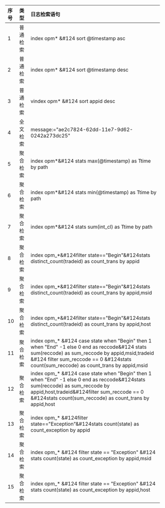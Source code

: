 |序号	|类型	|日志检索语句|
| :--- | :--- | :--- |
|1|	普通检索|	index opm* &#124 sort  @timestamp asc|
|2|     普通检索|	index opm* &#124 sort  @timestamp desc|
|3|	普通检索|	vindex opm* &#124 sort  appid desc|
|4|	全文检索	|message:="ae2c7824-62dd-11e7-9d62-0242a273dc25"|
|5|	聚合检索|	index opm*&#124 stats max(@timestamp) as Ttime by path|
|6|	聚合检索	|index opm*&#124 stats min(@timestamp) as Ttime by path|
|7|	聚合检索|	index opm*&#124 stats sum(int_cl) as Ttime by path|
|8|	聚合检索|	index opm_*&#124filter state=="Begin"&#124stats distinct_count(tradeid) as count_trans by appid|
|9|	聚合检索	|index opm_*&#124filter state=="Begin"&#124stats distinct_count(tradeid) as count_trans by appid,msid|
|10	|聚合检索|	index opm_*&#124filter state=="Begin"&#124stats distinct_count(tradeid) as count_trans by appid,host|
|11	|聚合检索	|index opm_* &#124 case state when "Begin" then 1 when "End" -1 else 0 end as reccode&#124 stats sum(reccode) as sum_reccode by appid,msid,tradeid &#124 filter sum_reccode == 0 &#124stats count(sum_reccode) as count_trans by appid,msid|
|12	|聚合检索|	index  opm_* &#124 case state when "Begin" then 1 when "End" -1 else 0 end as reccode&#124stats sum(reccode) as sum_reccode by appid,host,tradeid&#124filter sum_reccode == 0 &#124stats count(sum_reccode) as count_trans by appid,host|
|13|	聚合检索|	index opm_* &#124filter state=="Exception"&#124stats count(state) as count_exception by appid|
|14|	聚合检索|	index opm_* &#124 filter state == "Exception" &#124 stats count(state) as count_exception by appid,msid|
|15|	聚合检索	|index opm_* &#124 filter state == "Exception" &#124 stats count(state) as count_exception by appid,host|

